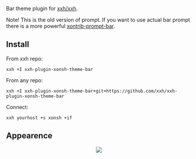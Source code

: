 Bar theme plugin for [xxh/xxh](https://github.com/xxh/xxh).

Note! This is the old version of prompt. If you want to use actual bar prompt there is a more powerful [xontrib-prompt-bar](https://github.com/anki-code/xontrib-prompt-bar).


## Install
From xxh repo:
```
xxh +I xxh-plugin-xonsh-theme-bar
```
From any repo:
```
xxh +I xxh-plugin-xonsh-theme-bar+git+https://github.com/xxh/xxh-plugin-xonsh-theme-bar
```
Connect:
```
xxh yourhost +s xonsh +if
```

## Appearence
<p align="center">  
  <a href="https://asciinema.org/a/osSEzqnmH9pMYEZibNe2K7ZL7" target="_blank"><img src="https://asciinema.org/a/osSEzqnmH9pMYEZibNe2K7ZL7.svg"></a><br>
</p>
